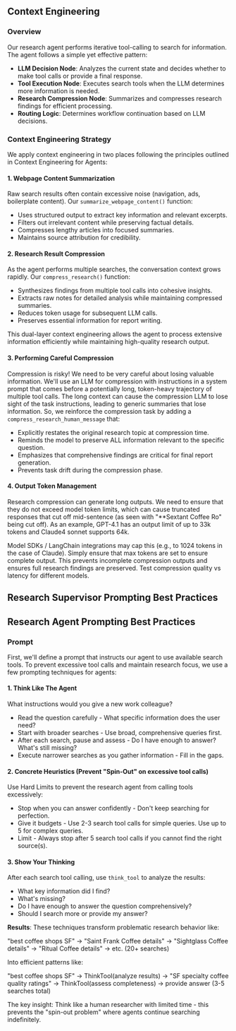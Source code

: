 ## Context Engineering

### Overview
Our research agent performs iterative tool-calling to search for information. The agent follows a simple yet effective pattern:

- **LLM Decision Node**: Analyzes the current state and decides whether to make tool calls or provide a final response.
- **Tool Execution Node**: Executes search tools when the LLM determines more information is needed.
- **Research Compression Node**: Summarizes and compresses research findings for efficient processing.
- **Routing Logic**: Determines workflow continuation based on LLM decisions.

### Context Engineering Strategy
We apply context engineering in two places following the principles outlined in Context Engineering for Agents:

#### 1. Webpage Content Summarization
Raw search results often contain excessive noise (navigation, ads, boilerplate content). Our `summarize_webpage_content()` function:

- Uses structured output to extract key information and relevant excerpts.
- Filters out irrelevant content while preserving factual details.
- Compresses lengthy articles into focused summaries.
- Maintains source attribution for credibility.

#### 2. Research Result Compression
As the agent performs multiple searches, the conversation context grows rapidly. Our `compress_research()` function:

- Synthesizes findings from multiple tool calls into cohesive insights.
- Extracts raw notes for detailed analysis while maintaining compressed summaries.
- Reduces token usage for subsequent LLM calls.
- Preserves essential information for report writing.

This dual-layer context engineering allows the agent to process extensive information efficiently while maintaining high-quality research output.

#### 3. Performing Careful Compression
Compression is risky! We need to be very careful about losing valuable information. We'll use an LLM for compression with instructions in a system prompt that comes before a potentially long, token-heavy trajectory of multiple tool calls. The long context can cause the compression LLM to lose sight of the task instructions, leading to generic summaries that lose information. So, we reinforce the compression task by adding a `compress_research_human_message` that:

- Explicitly restates the original research topic at compression time.
- Reminds the model to preserve ALL information relevant to the specific question.
- Emphasizes that comprehensive findings are critical for final report generation.
- Prevents task drift during the compression phase.

#### 4. Output Token Management
Research compression can generate long outputs. We need to ensure that they do not exceed model token limits, which can cause truncated responses that cut off mid-sentence (as seen with "**Sextant Coffee Ro" being cut off). As an example, GPT-4.1 has an output limit of up to 33k tokens and Claude4 sonnet supports 64k.

Model SDKs / LangChain integrations may cap this (e.g., to 1024 tokens in the case of Claude). Simply ensure that max tokens are set to ensure complete output. This prevents incomplete compression outputs and ensures full research findings are preserved. Test compression quality vs latency for different models.

## Research Supervisor Prompting Best Practices

## Research Agent Prompting Best Practices

### Prompt
First, we'll define a prompt that instructs our agent to use available search tools. To prevent excessive tool calls and maintain research focus, we use a few prompting techniques for agents:

#### 1. Think Like The Agent
What instructions would you give a new work colleague?

- Read the question carefully - What specific information does the user need?
- Start with broader searches - Use broad, comprehensive queries first.
- After each search, pause and assess - Do I have enough to answer? What's still missing?
- Execute narrower searches as you gather information - Fill in the gaps.

#### 2. Concrete Heuristics (Prevent "Spin-Out" on excessive tool calls)
Use Hard Limits to prevent the research agent from calling tools excessively:

- Stop when you can answer confidently - Don't keep searching for perfection.
- Give it budgets - Use 2-3 search tool calls for simple queries. Use up to 5 for complex queries.
- Limit - Always stop after 5 search tool calls if you cannot find the right source(s).

#### 3. Show Your Thinking
After each search tool calling, use `think_tool` to analyze the results:

- What key information did I find?
- What's missing?
- Do I have enough to answer the question comprehensively?
- Should I search more or provide my answer?

**Results**: These techniques transform problematic research behavior like:

"best coffee shops SF" → "Saint Frank Coffee details" → "Sightglass Coffee details" → "Ritual Coffee details" → etc. (20+ searches)

Into efficient patterns like:

"best coffee shops SF" → ThinkTool(analyze results) → "SF specialty coffee quality ratings" → ThinkTool(assess completeness) → provide answer (3-5 searches total)

The key insight: Think like a human researcher with limited time - this prevents the "spin-out problem" where agents continue searching indefinitely.

